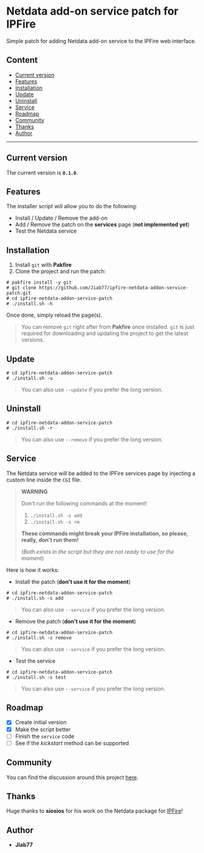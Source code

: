 # Netdata add-on service patch for IPFire <!-- omit from toc -->

Simple patch for adding Netdata add-on service to the IPFire web interface.

## Content <!-- omit from toc -->

* [Current version](#current-version)
* [Features](#features)
* [Installation](#installation)
* [Update](#update)
* [Uninstall](#uninstall)
* [Service](#service)
* [Roadmap](#roadmap)
* [Community](#community)
* [Thanks](#thanks)
* [Author](#author)

---

## Current version

The current version is __`0.1.0`__.

## Features

The installer script will allow you to do the following:

* Install / Update / Remove the add-on
* Add / Remove the patch on the __services__ page (__not implemented yet__)
* Test the Netdata service

## Installation

1. Install `git` with __Pakfire__
2. Clone the project and run the patch:

```console
# pakfire install -y git
# git clone https://github.com/Jiab77/ipfire-netdata-addon-service-patch.git
# cd ipfire-netdata-addon-service-patch
# ./install.sh -h
```

Once done, simply reload the page(s).

> You can remove `git` right after from __Pakfire__ once installed. `git` is just required for downloading and updating the project to get the latest versions.

## Update

```console
# cd ipfire-netdata-addon-service-patch
# ./install.sh -u
```

> You can also use `--update` if you prefer the long version.

## Uninstall

```console
# cd ipfire-netdata-addon-service-patch
# ./install.sh -r
```

> You can also use `--remove` if you prefer the long version.

## Service

The Netdata service will be added to the IPFire services page by injecting a custom line inside the `CGI` file.

> __WARNING__
>
> Don't run the following commands at the moment!
>
> 1. `./install.sh -s add`
> 2. `./install.sh -s rm`
>
> __These commands might break your IPFire installation, so please, really, don't run them!__
>
> (_Both exists in the script but they are not ready to use for the moment_)

Here is how it works:

* Install the patch (__don't use it for the moment__)

```console
# cd ipfire-netdata-addon-service-patch
# ./install.sh -s add
```

> You can also use `--service` if you prefer the long version.

* Remove the patch (__don't use it for the moment__)

```console
# cd ipfire-netdata-addon-service-patch
# ./install.sh -s remove
```

> You can also use `--service` if you prefer the long version.

* Test the service

```console
# cd ipfire-netdata-addon-service-patch
# ./install.sh -s test
```

> You can also use `--service` if you prefer the long version.

## Roadmap

* [X] Create initial version
* [X] Make the script better
* [ ] Finish the `service` code
* [ ] See if the _kickstart_ method can be supported

## Community

You can find the discussion around this project [here](https://community.ipfire.org/t/netdata-addon-by-ummeegge/5318).

## Thanks

Huge thanks to __siosios__ for his work on the Netdata package for [IPFire](https://www.ipfire.org/)!

## Author

* __Jiab77__